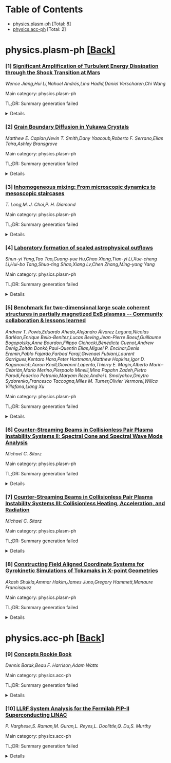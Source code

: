 <div id=toc></div>

# Table of Contents

- [physics.plasm-ph](#physics.plasm-ph) [Total: 8]
- [physics.acc-ph](#physics.acc-ph) [Total: 2]


<div id='physics.plasm-ph'></div>

# physics.plasm-ph [[Back]](#toc)

### [1] [Significant Amplification of Turbulent Energy Dissipation through the Shock Transition at Mars](https://arxiv.org/abs/2510.20977)
*Wence Jiang,Hui Li,Nahuel Andrés,Lina Hadid,Daniel Verscharen,Chi Wang*

Main category: physics.plasm-ph

TL;DR: Summary generation failed


<details>
  <summary>Details</summary>
Motivation: Motivation analysis unavailable

Method: Method extraction failed

Result: Result analysis unavailable

Conclusion: Conclusion extraction failed

Abstract: Turbulence is fundamental to energy transfer across scales in space and
astrophysical plasmas. Bow shock interactions have long been hypothesized to
significantly modify turbulence in planetary environments, yet the
quantification of such effects and their parametric dependencies remain largely
unaddressed. Using in situ long-term high-time resolution measurements from
NASA's MAVEN mission, we report the first observational characterization of the
evolution and parametric dependence of the turbulence energy cascade rate
$\varepsilon_C$ at magnetohydrodynamic (MHD) scales. Key findings reveal an
averaged three-order-of-magnitude enhancement in $\varepsilon_C$ when
transitioning from the solar wind to the magnetosheath. Notably, downstream
measurements of oblique and quasi-perpendicular shocks exhibit higher energy
dissipation rates than those of quasi-parallel configurations. These results
provide the first direct evidence linking shock obliquity to turbulence
amplification, offering key insights into shock-mediated turbulence in similar
but inaccessible systems.

</details>


### [2] [Grain Boundary Diffusion in Yukawa Crystals](https://arxiv.org/abs/2510.20980)
*Matthew E. Caplan,Nevin T. Smith,Dany Yaacoub,Roberto F. Serrano,Elias Taira,Ashley Bransgrove*

Main category: physics.plasm-ph

TL;DR: Summary generation failed


<details>
  <summary>Details</summary>
Motivation: Motivation analysis unavailable

Method: Method extraction failed

Result: Result analysis unavailable

Conclusion: Conclusion extraction failed

Abstract: We present calculations of diffusion coefficients in grain boundaries in
Yukawa crystals for astrophysics. Our methods follow from our recent work
calculating diffusion coefficients in perfect body-centered cubic crystals.
These diffusion coefficients show only a weak dependence on the crystal
orientations at the grain boundary and are consistent with those expected for a
supercooled liquid scaled down by one to two orders of magnitude. We argue that
the local disorder at the grain boundary produces a landscape of potential
barriers similar to that of an amorphous liquid thin film, significantly
reducing activation barriers to diffusive hops relative to the bulk solid. This
also introduces a screening dependence, such that boundary diffusion does not
exhibit the same universality as the bulk crystal. These diffusion coefficients
suggest that grain boundaries may be a dominant source of viscous dissipation
in neutron star crusts.

</details>


### [3] [Inhomogeneous mixing: From microscopic dynamics to mesoscopic staircases](https://arxiv.org/abs/2510.21170)
*T. Long,M. J. Choi,P. H. Diamond*

Main category: physics.plasm-ph

TL;DR: Summary generation failed


<details>
  <summary>Details</summary>
Motivation: Motivation analysis unavailable

Method: Method extraction failed

Result: Result analysis unavailable

Conclusion: Conclusion extraction failed

Abstract: Inhomogeneous mixing and the consequent mesoscopic layered structure have
been observed in many physical systems, including magnetically confined fusion
plasmas. Especially, in plasmas, mixing can be enhanced through turbulence
spreading by intermittent coherent structures (blobs/voids), or suppressed due
to the formation of transport barriers (sheared zonal flows). Interestingly,
blobs/voids and zonal flows are not independent, and they can co-exist in a
state of inhomogeneous mixing, often called the E x B staircase. In this paper,
we first introduce recent experimental progress on the physics of blobs/voids:
how turbulence spreading by blobs/voids occurs, the consequences of enhanced
turbulence spreading for the power decay length, and the interaction between
blobs/voids and zonal flows. Then, we provide a brief review of experimental
results on staircases, or more generally layered mesoscopic transport barriers.
Staircases are often elusive and different complementary methods have been
utilized to identify them, but our understanding is still incomplete. This
paper serves as an initial step toward applying insights gained from
inhomogeneous mixing due to blobs/voids to the understanding of a staircase.

</details>


### [4] [Laboratory formation of scaled astrophysical outflows](https://arxiv.org/abs/2510.21239)
*Shun-yi Yang,Tao Tao,Guang-yue Hu,Chao Xiong,Tian-yi Li,Xue-cheng Li,Hui-bo Tang,Shuo-ting Shao,Xiang Lv,Chen Zhang,Ming-yang Yang*

Main category: physics.plasm-ph

TL;DR: Summary generation failed


<details>
  <summary>Details</summary>
Motivation: Motivation analysis unavailable

Method: Method extraction failed

Result: Result analysis unavailable

Conclusion: Conclusion extraction failed

Abstract: Astrophysical systems exhibit a rich diversity of outflow morphologies, yet
their mechanisms and existence conditions remain among the most persistent
puzzles in the field. Here we present scaled laboratory experiments based on
laser-driven plasma outflow into magnetized ambient gas, which mimic five basic
astrophysical outflows regulated by interstellar medium, namely collimated
jets, blocked jets, elliptical bubbles, as well as spherical winds and bubbles.
Their morphologies and existence conditions are found to be uniquely determined
by the external Alfvenic and sonic Mach numbers Me-a and Me-s, i.e. the
relative strengths of the outflow ram pressure against the magnetic/thermal
pressures in the interstellar medium, with transitions occurring at Me-a ~ 2
and 0.5, as well as Me-s ~ 1. These results are confirmed by
magnetohydrodynamics simulations and should also be verifiable from existing
and future astronomical observations. Our findings provide a quantitative
framework for understanding astrophysical outflows.

</details>


### [5] [Benchmark for two-dimensional large scale coherent structures in partially magnetized ExB plasmas -- Community collaboration & lessons learned](https://arxiv.org/abs/2510.21261)
*Andrew T. Powis,Eduardo Ahedo,Alejandro Álvarez Laguna,Nicolas Barléon,Enrique Bello-Benítez,Lucas Beving,Jean-Pierre Boeuf,Guillaume Bogopolsky,Anne Bourdon,Filippo Cichocki,Bénédicte Cuenot,Andrew Denig,Zoltán Donkó,Paul-Quentin Elias,Miguel P. Encinar,Denis Eremin,Pablo Fajardo,Farbod Faraji,Gwenael Fubiani,Laurent Garrigues,Kentaro Hara,Peter Hartmann,Matthew Hopkins,Igor D. Kaganovich,Aaron Knoll,Giovanni Lapenta,Thierry E. Magin,Alberto Marín-Cebrián,Mario Merino,Pierpaolo Minelli,Mina Papahn Zadeh,Pietro Parodi,Federico Petronio,Maryam Reza,Andrei I. Smolyakov,Dmytro Sydorenko,Francesco Taccogna,Miles M. Turner,Olivier Vermorel,Willca Villafana,Liang Xu*

Main category: physics.plasm-ph

TL;DR: Summary generation failed


<details>
  <summary>Details</summary>
Motivation: Motivation analysis unavailable

Method: Method extraction failed

Result: Result analysis unavailable

Conclusion: Conclusion extraction failed

Abstract: Low-temperature plasmas are essential to both fundamental scientific research
and critical industrial applications. As in many areas of science, numerical
simulations have become a vital tool for uncovering new physical phenomena and
guiding technological development. Code benchmarking remains crucial for
verifying implementations and evaluating performance. This work continues the
Landmark benchmark initiative, a series specifically designed to support the
verification of low-temperature plasma codes. In this study, seventeen
simulation codes from a collaborative community of nineteen international
institutions modeled a partially magnetized ExB Penning discharge. The
emergence of large scale coherent structures, or rotating plasma spokes, endows
this configuration with an enormous range of time scales, making it
particularly challenging to simulate. The codes showed excellent agreement on
the rotation frequency of the spoke as well as key plasma properties, including
time-averaged ion density, plasma potential, and electron temperature profiles.
Achieving this level of agreement came with challenges, and we share lessons
learned on how to conduct future benchmarking campaigns. Comparing code
implementations, computational hardware, and simulation runtimes also revealed
interesting trends, which are summarized with the aim of guiding future plasma
simulation software development.

</details>


### [6] [Counter-Streaming Beams in Collisionless Pair Plasma Instability Systems II: Spectral Cone and Spectral Wave Mode Analysis](https://arxiv.org/abs/2510.21666)
*Michael C. Sitarz*

Main category: physics.plasm-ph

TL;DR: Summary generation failed


<details>
  <summary>Details</summary>
Motivation: Motivation analysis unavailable

Method: Method extraction failed

Result: Result analysis unavailable

Conclusion: Conclusion extraction failed

Abstract: Energetic astrophysical phenomena, such as $\gamma$-ray bursts, supernova
explosions, and magnetar flares occur in collisionless plasmas and involve
various plasma kinetic and magnetohydrodynamic instabilities. In this paper, we
explore the spectral trends of the Weibel instability using spectral analysis
of particle-in-cell simulations. Power dependence on viewing angle and
frequency are explored and the relation to the results of the first paper in
this series is discussed.

</details>


### [7] [Counter-Streaming Beams in Collisionless Pair Plasma Instability Systems III: Collisionless Heating, Acceleration, and Radiation](https://arxiv.org/abs/2510.21675)
*Michael C. Sitarz*

Main category: physics.plasm-ph

TL;DR: Summary generation failed


<details>
  <summary>Details</summary>
Motivation: Motivation analysis unavailable

Method: Method extraction failed

Result: Result analysis unavailable

Conclusion: Conclusion extraction failed

Abstract: Energetic astrophysical phenomena, such as $\gamma$-ray bursts and supernova
explosion-driven shocks in collisionless plasmas, involve various plasma
kinetic instabilities, such as the Weibel instability. These systems support
various types of particle acceleration and radiation through a variety of
mechanisms. In this paper, we explore the energy transformations and dynamical
effects of violent filament mergers seen between the large current filaments
formed by the Weibel instability. The radiative processes involved in the
Weibel instability filament building are also discussed in relation to jitter
and synchrotron radiation.

</details>


### [8] [Constructing Field Aligned Coordinate Systems for Gyrokinetic Simulations of Tokamaks in X-point Geometries](https://arxiv.org/abs/2510.21676)
*Akash Shukla,Ammar Hakim,James Juno,Gregory Hammett,Manaure Francisquez*

Main category: physics.plasm-ph

TL;DR: Summary generation failed


<details>
  <summary>Details</summary>
Motivation: Motivation analysis unavailable

Method: Method extraction failed

Result: Result analysis unavailable

Conclusion: Conclusion extraction failed

Abstract: Structures in tokamak plasmas are elongated along the direction of the
magnetic field and short in the directions perpendicular to the magnetic field.
Many tokamak simulation codes take advantage of this by using a field aligned
coordinate system. However, field aligned coordinate systems have a coordinate
singularity at magnetic X-points where the poloidal magnetic field vanishes,
which makes it difficult to use field aligned coordinate systems when
simulating the core and scrape-off layer (SOL) simultaneously. Here we present
an algorithm for computing geometric quantities in a standard field aligned
coordinate system that avoids the singularity and allows one to conduct 2D
axisymmetric simulations in X-point geometries. We demonstrate the efficacy of
this algorithm with an example simulation of the Spherical Tokamak for Energy
Production (STEP).

</details>


<div id='physics.acc-ph'></div>

# physics.acc-ph [[Back]](#toc)

### [9] [Concepts Rookie Book](https://arxiv.org/abs/2510.20880)
*Dennis Barak,Beau F. Harrison,Adam Watts*

Main category: physics.acc-ph

TL;DR: Summary generation failed


<details>
  <summary>Details</summary>
Motivation: Motivation analysis unavailable

Method: Method extraction failed

Result: Result analysis unavailable

Conclusion: Conclusion extraction failed

Abstract: This book begins with the basic accelerator knowledge required to understand
the latter chapters. This is followed by topics from Fermilab accelerator
specifics to general accelerator physics concepts. These chapters are
accompanied by descriptions of the instrumentation and utilities required to
operate a high-energy physics laboratory. Last, we discuss the role of
operators in safety at the lab.

</details>


### [10] [LLRF System Analysis for the Fermilab PIP-II Superconducting LINAC](https://arxiv.org/abs/2510.21036)
*P. Varghese,S. Raman,M. Guran,L. Reyes,L. Doolittle,Q. Du,S. Murthy*

Main category: physics.acc-ph

TL;DR: Summary generation failed


<details>
  <summary>Details</summary>
Motivation: Motivation analysis unavailable

Method: Method extraction failed

Result: Result analysis unavailable

Conclusion: Conclusion extraction failed

Abstract: PIP-II is a superconducting linac that is in the initial acceleration chain
for the Fermilab accelerator complex. The RF system consists of a warm
front-end with an RFQ and buncher cavities along with 25 superconducting
cryo-modules comprised of cavities with five different acceleration \(\beta\).
The LLRF system for the linac has to provide field and resonance control for a
total of 125 RF cavities. Various components of the LLRF system have been
tested with and without beam at the PIP-II test stands. The LLRF system design
is derived from the LCLS-II project with its self-excited loop architecture
used in the majority of the cryo-modules. The PIP-II beam loading at 2 mA is
much higher than the LCLS-II linac. The control system architecture is analyzed
and evaluated for the operational limits of feedback gains and their ability to
meet the project regulation requirements for cavity field amplitude and phase
regulation.

</details>
